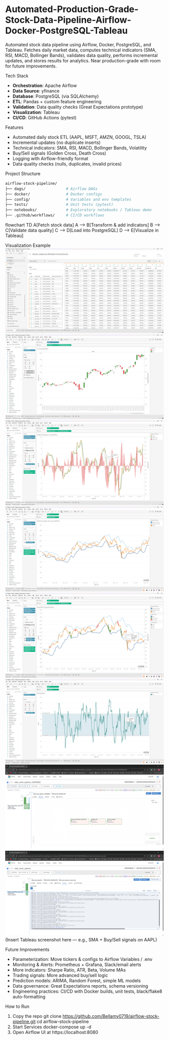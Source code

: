 # Automated-Production-Grade-Stock-Data-Pipeline-Airflow-Docker-PostgreSQL-Tableau
Automated stock data pipeline using Airflow, Docker, PostgreSQL, and Tableau. Fetches daily market data, computes technical indicators (SMA, RSI, MACD, Bollinger Bands), validates data quality, performs incremental updates, and stores results for analytics. Near production-grade with room for future improvements.

Tech Stack
- **Orchestration**: Apache Airflow
- **Data Source**: yfinance
- **Database**: PostgreSQL (via SQLAlchemy)
- **ETL**: Pandas + custom feature engineering
- **Validation**: Data quality checks (Great Expectations prototype)
- **Visualization**: Tableau
- **CI/CD**: GitHub Actions (pytest)

Features
- Automated daily stock ETL (AAPL, MSFT, AMZN, GOOGL, TSLA)
- Incremental updates (no duplicate inserts)
- Technical indicators: SMA, RSI, MACD, Bollinger Bands, Volatility
- Buy/Sell signals (Golden Cross, Death Cross)
- Logging with Airflow-friendly format
- Data quality checks (nulls, duplicates, invalid prices)

 Project Structure
```bash
airflow-stock-pipeline/
├── dags/                  # Airflow DAGs
├── docker/                # Docker configs
├── config/                # Variables and env templates
├── tests/                 # Unit tests (pytest)
├── notebooks/             # Exploratory notebooks / Tableau demo
├── .github/workflows/     # CI/CD workflows
```

flowchart TD
    A[Fetch stock data] 
    A --> B[Transform & add indicators]
    B --> C[Validate data quality]
    C --> D[Load into PostgreSQL]
    D --> E[Visualize in Tableau]

Visualization Example
![Tableau database screenshot](images/tableau_database.png)
![Tableau database screenshot](images/tableau_k_chart.png)
![Tableau database screenshot](images/tableau_macd.png)
![Tableau database screenshot](images/tableau_bolling_upper_lower.png)
![Tableau database screenshot](images/tableau_buy_sell_signal.png)
![Tableau database screenshot](images/tableau_rsi.png)
![Tableau database screenshot](images/airflow_task_dependency_order.png)
![Tableau database screenshot](images/airflow_logging.png)
(Insert Tableau screenshot here — e.g., SMA + Buy/Sell signals on AAPL)

Future Improvements

- Parameterization: Move tickers & configs to Airflow Variables / .env
- Monitoring & Alerts: Prometheus + Grafana, Slack/email alerts
- More indicators: Sharpe Ratio, ATR, Beta, Volume MAs
- Trading signals: More advanced buy/sell logic
- Prediction models: ARIMA, Random Forest, simple ML models
- Data governance: Great Expectations reports, schema versioning
- Engineering practices: CI/CD with Docker builds, unit tests, black/flake8 auto-formatting

How to Run
1. Copy the repo
   git clone https://github.com/Bellamy0719/airflow-stock-pipeline.git
   cd airflow-stock-pipeline
2. Start Services
   docker-compose up -d
3. Open Airflow UI at https://localhost:8080
